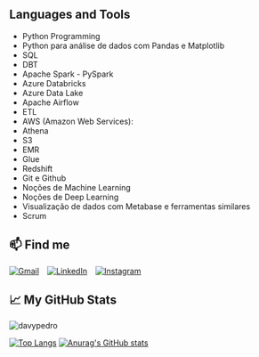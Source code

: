 ## Languages and Tools

- Python Programming
- Python para análise de dados com Pandas e Matplotlib
- SQL
- DBT
- Apache Spark - PySpark
- Azure Databricks
- Azure Data Lake
- Apache Airflow
- ETL
- AWS (Amazon Web Services):
 - Athena
 - S3
 - EMR
 - Glue
 - Redshift
- Git e Github
- Noções de Machine Learning
- Noções de Deep Learning
- Visualização de dados com Metabase e ferramentas similares
- Scrum 

## 📫 Find me
[![Gmail](https://imgur.com/RpheCdT.png)](davypedro@mat.ci.ufpb.br) &ensp;
[![LinkedIn](https://i.imgur.com/rgMtwhO.png)](https://www.linkedin.com/in/dpedromoura/) &ensp;
[![Instagram](https://imgur.com/vTLXp4I.png)](https://www.instagram.com/_dpedr0/) &ensp;


## &#x1f4c8; My GitHub Stats

<p align="left"> <img src="https://komarev.com/ghpvc/?username=davypedropp&label=Profile%20views&color=0e75b6&style=flat" alt="davypedro" /> </p>

[![Top Langs](https://github-readme-stats.vercel.app/api/top-langs/?username=davypedro&layout=compact&theme=algolia&icon_color=fb8b28)](https://github.com/anuraghazra/github-readme-stats)
[![Anurag's GitHub stats](https://github-readme-stats.vercel.app/api?username=davypedro&hide=contribs,issues&show_icons=true&theme=algolia&icon_color=fb8b28&include_all_commits=true)](https://github.com/anuraghazra/github-readme-stats)

